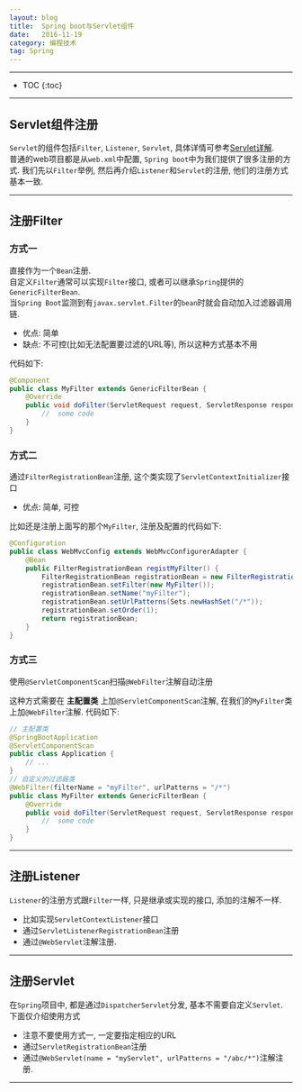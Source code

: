 ```yaml
---
layout: blog
title:  Spring boot与Servlet组件
date:   2016-11-19
category: 编程技术
tag: Spring
---
```




*****

* TOC
{:toc}

*****

## Servlet组件注册

`Servlet`的组件包括`Filter`, `Listener`, `Servlet`, 具体详情可参考[Servlet详解](http://loveshisong.cn/%E7%BC%96%E7%A8%8B%E6%8A%80%E6%9C%AF/2016-11-16-Servlet%E8%AF%A6%E8%A7%A3.html).  
普通的web项目都是从`web.xml`中配置, `Spring boot`中为我们提供了很多注册的方式. 我们先以`Filter`举例, 然后再介绍`Listener`和`Servlet`的注册, 他们的注册方式基本一致.

*****

## 注册Filter

### 方式一
直接作为一个`Bean`注册.  
自定义`Filter`通常可以实现`Filter`接口, 或者可以继承`Spring`提供的`GenericFilterBean`.  
当`Spring Boot`监测到有`javax.servlet.Filter`的`bean`时就会自动加入过滤器调用链.

* 优点: 简单
* 缺点: 不可控(比如无法配置要过滤的URL等), 所以这种方式基本不用

代码如下:

~~~java
@Component
public class MyFilter extends GenericFilterBean {
    @Override
    public void doFilter(ServletRequest request, ServletResponse response, FilterChain chain) throws IOException, ServletException {
        //  some code
    }
}
~~~

### 方式二
通过`FilterRegistrationBean`注册, 这个类实现了`ServletContextInitializer`接口

* 优点: 简单, 可控

比如还是注册上面写的那个`MyFilter`, 注册及配置的代码如下:

~~~java
@Configuration
public class WebMvcConfig extends WebMvcConfigurerAdapter {
    @Bean
    public FilterRegistrationBean registMyFilter() {
        FilterRegistrationBean registrationBean = new FilterRegistrationBean();
        registrationBean.setFilter(new MyFilter());
        registrationBean.setName("myFilter");
        registrationBean.setUrlPatterns(Sets.newHashSet("/*"));
        registrationBean.setOrder(1);
        return registrationBean;
    }
}
~~~

### 方式三
使用`@ServletComponentScan`扫描`@WebFilter`注解自动注册

这种方式需要在 **主配置类** 上加`@ServletComponentScan`注解, 在我们的`MyFilter`类上加`@WebFilter`注解. 代码如下:

~~~java
// 主配置类
@SpringBootApplication
@ServletComponentScan
public class Application {
    // ...
}
// 自定义的过滤器类
@WebFilter(filterName = "myFilter", urlPatterns = "/*")
public class MyFilter extends GenericFilterBean {
    @Override
    public void doFilter(ServletRequest request, ServletResponse response, FilterChain chain) throws IOException, ServletException {
        //  some code
    }
}
~~~

*****

## 注册Listener
`Listener`的注册方式跟`Filter`一样, 只是继承或实现的接口, 添加的注解不一样.

* 比如实现`ServletContextListener`接口
* 通过`ServletListenerRegistrationBean`注册
* 通过`@WebServlet`注解注册.

*****

## 注册Servlet
在`Spring`项目中, 都是通过`DispatcherServlet`分发, 基本不需要自定义`Servlet`. 下面仅介绍使用方式

* 注意不要使用方式一, 一定要指定相应的URL
* 通过`ServletRegistrationBean`注册
* 通过`@WebServlet(name = "myServlet", urlPatterns = "/abc/*")`注解注册.

*****
